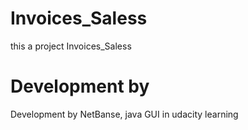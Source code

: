 # Invoices_Saless
this a project  Invoices_Saless
# Development by
 Development by NetBanse, java GUI  in udacity learning
